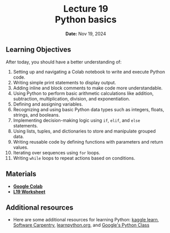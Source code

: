 <h1 align="center">
<b>Lecture 19</b><br>
Python basics
</h1>
<p align="center">
<b>Date:</b> Nov 19, 2024
</p>

## Learning Objectives

After today, you should have a better understanding of:

1.  Setting up and navigating a Colab notebook to write and execute Python code.
2.  Writing simple print statements to display output.
3.  Adding inline and block comments to make code more understandable.
4.  Using Python to perform basic arithmetic calculations like addition, subtraction, multiplication, division, and exponentiation.
5.  Defining and assigning variables.
6.  Recognizing and using basic Python data types such as integers, floats, strings, and booleans.
7.  Implementing decision-making logic using `if`, `elif`, and `else` statements.
8.  Using lists, tuples, and dictionaries to store and manipulate grouped data.
9.  Writing reusable code by defining functions with parameters and return values.
10.  Iterating over sequences using `for` loops.
11.  Writing `while` loops to repeat actions based on conditions.

## Materials

-   **[Google Colab](https://python.crumblearn.org/getting-started/colab/)**
-   **[L19 Worksheet](l19-worksheet.ipynb)**

## Additional resources

-   Here are some additional resources for learning Python: [kaggle learn](https://www.kaggle.com/learn/), [Software Carpentry](https://software-carpentry.org/lessons/), [learnpython.org](https://www.learnpython.org/), and [Google's Python Class](https://developers.google.com/edu/python)
